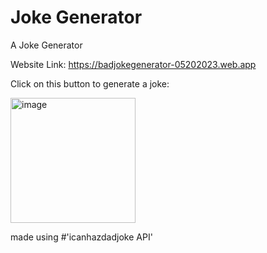 # Joke Generator
A Joke Generator

Website Link:
https://badjokegenerator-05202023.web.app

Click on this button to generate a joke:


<img width="200" alt="image" src="https://github.com/muzyyyy/JokeGenerator/assets/109303054/cc2bed4e-76da-4ece-afcd-7894373d275c">

made using #'icanhazdadjoke API'

